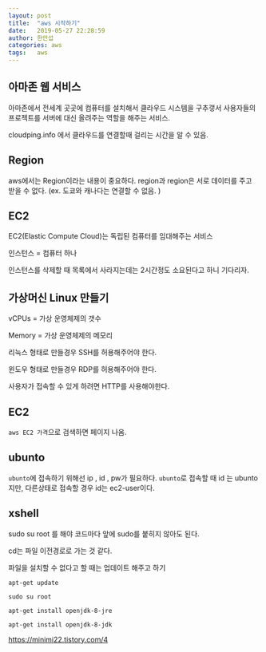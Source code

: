 ```yaml
---
layout: post
title:  "aws 시작하기"
date:   2019-05-27 22:28:59
author: 한만섭
categories: aws
tags:	aws
---
```



## 아마존 웹 서비스 

아마존에서 전세계 곳곳에 컴퓨터를 설치해서 클라우드 시스템을 구추갷서 사용자들의 프로젝트를 서버에 대신 올려주는 역할을 해주는 서비스.



cloudping.info 에서 클라우드를 연결할때 걸리는 시간을 알 수 있음.


## Region

aws에서는 Region이라는 내용이 중요하다.
region과 region은 서로 데이터를 주고 받을 수 없다. (ex. 도쿄와 캐나다는 연결할 수 없음. )

## EC2

EC2(Elastic Compute Cloud)는 독립된 컴퓨터를 임대해주는 서비스 

인스턴스 = 컴퓨터 하나 

인스턴스를 삭제할 때 목록에서 사라지는데는 2시간정도 소요된다고 하니 기다리자.


## 가상머신 Linux 만들기

vCPUs = 가상 운영체제의 갯수 

Memory = 가상 운영체제의 메모리 

리눅스 형태로 만들경우 SSH를 허용해주어야 한다. 

윈도우 형태로 만들경우 RDP를 허용해주어야 한다.

사용자가 접속할 수 있게 하려면 HTTP를 사용해야한다. 

## EC2

`aws EC2 가격`으로 검색하면 페이지 나옴.


## ubunto

`ubunto`에 접속하기 위해선 ip , id , pw가 필요하다. 
`ubunto`로 접속할 때 id 는 ubunto 지만, 다른상태로 접속할 경우 id는 ec2-user이다.


## xshell 

sudo su root 를 해야 코드마다 앞에 sudo를 붙히지 않아도 된다. 

cd는 파일 이전경로로 가는 것 같다. 

파일을 설치할 수 없다고 할 때는 업데이트 해주고 하기 

`apt-get update`

`sudo su root`

`apt-get install openjdk-8-jre`

`apt-get install openjdk-8-jdk`

https://minimi22.tistory.com/4






